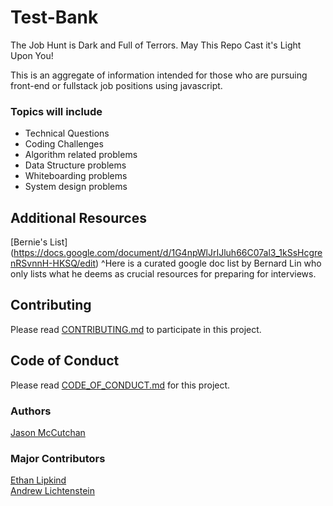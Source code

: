 # Test-Bank
The Job Hunt is Dark and Full of Terrors. May This Repo Cast it's Light Upon You!

This is an aggregate of information intended for those who are pursuing front-end or fullstack job positions using javascript.
### Topics will include
* Technical Questions
* Coding Challenges
* Algorithm related problems
* Data Structure problems
* Whiteboarding problems
* System design problems

## Additional Resources

[Bernie's List] (https://docs.google.com/document/d/1G4npWlJrIJluh66C07al3_1kSsHcgrenRSvnnH-HKSQ/edit) 
^Here is a curated google doc list by Bernard Lin who only lists what he deems as crucial resources for preparing for interviews.

## Contributing
Please read [CONTRIBUTING.md](https://github.com/JClutch/Test-Bank/blob/master/CONTRIBUTING.md) to participate in this project.

## Code of Conduct
Please read [CODE_OF_CONDUCT.md](https://github.com/JClutch/Test-Bank/blob/master/CODE_OF_CONDUCT.md) for this project.

### Authors
[Jason McCutchan](https://github.com/JClutch)


### Major Contributors
[Ethan Lipkind](https://github.com/ethantheman) <br>
[Andrew Lichtenstein](https://github.com/andrewblgithub)
